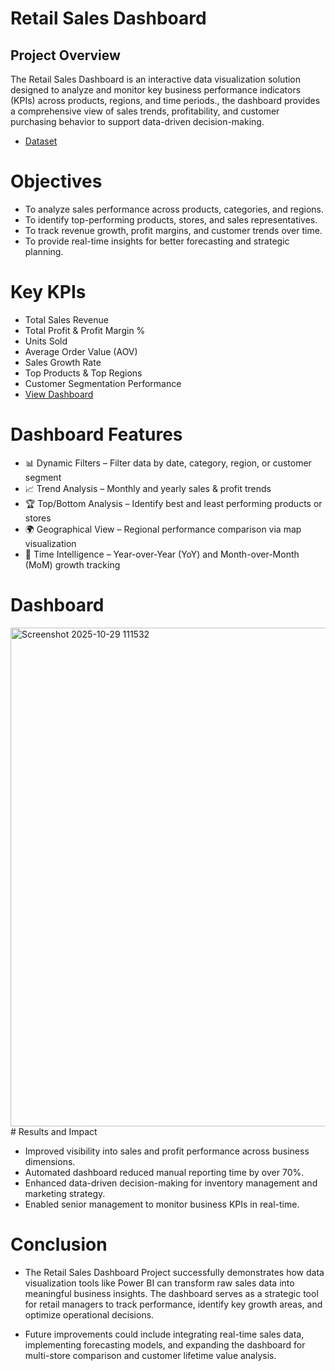 # Retail Sales Dashboard 
## Project Overview

The Retail Sales Dashboard is an interactive data visualization solution designed to analyze and monitor key business performance indicators (KPIs) across products, regions, and time periods., the dashboard provides a comprehensive view of sales trends, profitability, and customer purchasing behavior to support data-driven decision-making.
- <a href = "https://github.com/Vishva809/Reatail-Sales-Dashboard/blob/main/Realmart_Sales_Dataset.xlsx"> Dataset </a>
# Objectives

- To analyze sales performance across products, categories, and regions.
- To identify top-performing products, stores, and sales representatives.
- To track revenue growth, profit margins, and customer trends over time.
- To provide real-time insights for better forecasting and strategic planning.

# Key KPIs

- Total Sales Revenue
- Total Profit & Profit Margin %
- Units Sold
- Average Order Value (AOV)
- Sales Growth Rate
- Top Products & Top Regions
- Customer Segmentation Performance
- <a href = "https://github.com/Vishva809/Reatail-Sales-Dashboard/blob/main/Screenshot%202025-10-29%20111532.png"> View Dashboard </a>
# Dashboard Features
- 📊 Dynamic Filters – Filter data by date, category, region, or customer segment
- 📈 Trend Analysis – Monthly and yearly sales & profit trends
- 🏆 Top/Bottom Analysis – Identify best and least performing products or stores
- 🌍 Geographical View – Regional performance comparison via map visualization
- 📆 Time Intelligence – Year-over-Year (YoY) and Month-over-Month (MoM) growth tracking
# Dashboard
<img width="1422" height="798" alt="Screenshot 2025-10-29 111532" src="https://github.com/user-attachments/assets/eab9097e-5679-4289-a7a1-8f07f7cc0eb5" />
# Results and Impact

- Improved visibility into sales and profit performance across business dimensions.
- Automated dashboard reduced manual reporting time by over 70%.
- Enhanced data-driven decision-making for inventory management and marketing strategy.
- Enabled senior management to monitor business KPIs in real-time.

# Conclusion

- The Retail Sales Dashboard Project successfully demonstrates how data visualization tools like Power BI can transform raw sales data into meaningful business insights. The dashboard serves as a strategic tool for retail managers to track performance, identify key growth areas, and optimize operational decisions.

- Future improvements could include integrating real-time sales data, implementing forecasting models, and expanding the dashboard for multi-store comparison and customer lifetime value analysis.

